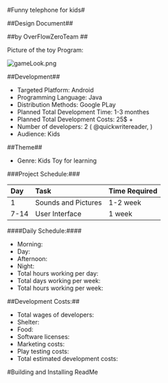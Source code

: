 #Funny telephone for kids#

##Design Document##

##by OverFlowZeroTeam ##


Picture of the toy Program:

![gameLook.png](https://bytebucket.org/overflowzero/kidsprogram/raw/700a0412b15798caf878af09f3a6ce2a3062003f/%5E6196131DE0DC80C3F58ED0EA5B5C34C7D5579EB39DD580CFF1%5Epimgo_distr.jpg?token=d7673656acc49efe502411ff7aa367e297af2a7f)

##Development##

* Targeted Platform: Android  
* Programming Language:  Java 
* Distribution Methods: Google PLay 
* Planned Total Development Time: 1-3 monthes
* Planned Total Development Costs: 25$ +
* Number of developers: 2 ( @quickwritereader,   )
* Audience: Kids
 

##Theme##

* Genre: Kids Toy for learning 
  

###Project Schedule:###

Day	|Task	|Time Required
:------|:-----|:------
1	| Sounds and Pictures	| 1-2 week 
7-14    | User Interface | 1 week


####Daily Schedule:####

* Morning:  
* Day:  
* Afternoon:  
* Night:  
* Total hours working per day: 
* Total days working per week:  
* Total hours working per week:  
 

##Development Costs:##

* Total wages of developers:  
* Shelter: 
* Food:  
* Software licenses:  
* Marketing costs:  
* Play testing costs: 
* Total estimated development costs:

#Building and Installing ReadMe